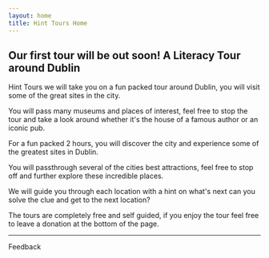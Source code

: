 ```yaml
---
layout: home
title: Hint Tours Home
---
```



## Our first tour will be out soon! A Literacy Tour around Dublin

Hint Tours we will take you on a fun packed tour around Dublin, you will visit some of the great sites in the city.

You will pass many museums and places of interest, feel free to stop the tour and take a look around whether it's the house of a famous author or an iconic pub.

For a fun packed 2 hours, you will discover the city and experience some of the greatest sites in Dublin.

You will passthrough several of the cities best attractions, feel free to stop off and further explore these incredible places.

We will guide you through each location with a hint on what's next can you solve the clue and get to the next location?

The tours are completely free and self guided, if you enjoy the tour feel free to leave a donation at the bottom of the page.

---
Feedback
